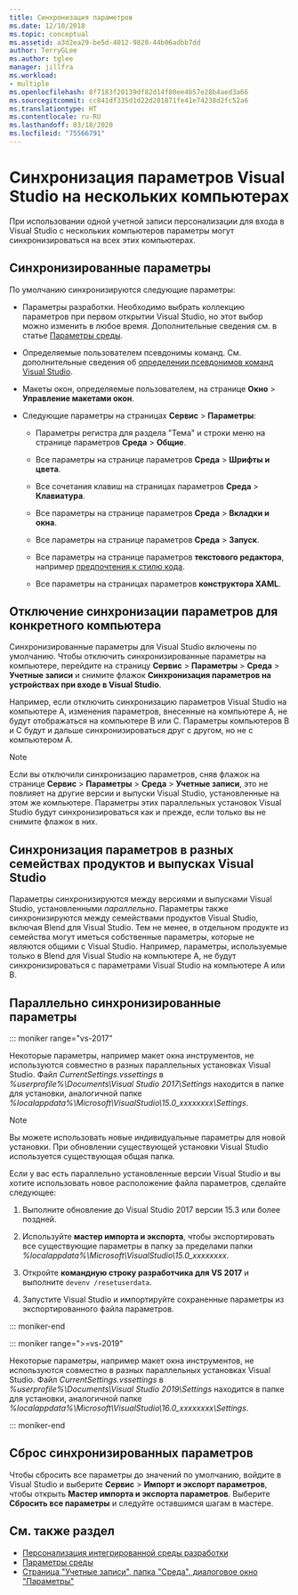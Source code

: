 ```yaml
---
title: Синхронизация параметров
ms.date: 12/10/2018
ms.topic: conceptual
ms.assetid: a3d2ea29-be5d-4012-9820-44b06adbb7dd
author: TerryGLee
ms.author: tglee
manager: jillfra
ms.workload:
- multiple
ms.openlocfilehash: 8f7183f20139df82d14f80ee4b57e28b4aed3a66
ms.sourcegitcommit: cc841df335d1d22d281871fe41e74238d2fc52a6
ms.translationtype: HT
ms.contentlocale: ru-RU
ms.lasthandoff: 03/18/2020
ms.locfileid: "75566791"
---
```

# <a name="synchronize-visual-studio-settings-across-multiple-computers"></a>Синхронизация параметров Visual Studio на нескольких компьютерах

При использовании одной учетной записи персонализации для входа в Visual Studio с нескольких компьютеров параметры могут синхронизироваться на всех этих компьютерах.

## <a name="synchronized-settings"></a>Синхронизированные параметры

По умолчанию синхронизируются следующие параметры:

- Параметры разработки. Необходимо выбрать коллекцию параметров при первом открытии Visual Studio, но этот выбор можно изменить в любое время. Дополнительные сведения см. в статье [Параметры среды](../ide/environment-settings.md).

- Определяемые пользователем псевдонимы команд. См. дополнительные сведения об [определении псевдонимов команд Visual Studio](../ide/reference/visual-studio-command-aliases.md).

- Макеты окон, определяемые пользователем, на странице **Окно** > **Управление макетами окон**.

- Следующие параметры на страницах **Сервис** > **Параметры**:

  - Параметры регистра для раздела "Тема" и строки меню на странице параметров **Среда** > **Общие**.

  - Все параметры на странице параметров **Среда** > **Шрифты и цвета**.

  - Все сочетания клавиш на страницах параметров **Среда** > **Клавиатура**.

  - Все параметры на странице параметров **Среда** > **Вкладки и окна**.

  - Все параметры на странице параметров **Среда** > **Запуск**.

  - Все параметры на странице параметров **текстового редактора**, например [предпочтения к стилю кода](code-styles-and-code-cleanup.md).

  - Все параметры на страницах параметров **конструктора XAML**.

## <a name="turn-off-synchronized-settings-on-a-particular-computer"></a>Отключение синхронизации параметров для конкретного компьютера

Синхронизированные параметры для Visual Studio включены по умолчанию. Чтобы отключить синхронизированные параметры на компьютере, перейдите на страницу **Сервис** > **Параметры** > **Среда** > **Учетные записи** и снимите флажок **Синхронизация параметров на устройствах при входе в Visual Studio**.

Например, если отключить синхронизацию параметров Visual Studio на компьютере A, изменения параметров, внесенные на компьютере A, не будут отображаться на компьютере B или C. Параметры компьютеров B и C будут и дальше синхронизироваться друг с другом, но не с компьютером A.

> [!NOTE]
> Если вы отключили синхронизацию параметров, сняв флажок на странице **Сервис** > **Параметры** > **Среда** > **Учетные записи**, это не повлияет на другие версии и выпуски Visual Studio, установленные на этом же компьютере. Параметры этих параллельных установок Visual Studio будут синхронизироваться как и прежде, если только вы не снимите флажок в них.

## <a name="synchronize-settings-across-visual-studio-family-products-and-editions"></a>Синхронизация параметров в разных семействах продуктов и выпусках Visual Studio

Параметры синхронизируются между версиями и выпусками Visual Studio, установленными *параллельно*. Параметры также синхронизируются между семействами продуктов Visual Studio, включая Blend для Visual Studio. Тем не менее, в отдельном продукте из семейства могут иметься собственные параметры, которые не являются общими с Visual Studio. Например, параметры, используемые только в Blend для Visual Studio на компьютере A, не будут синхронизироваться с параметрами Visual Studio на компьютере A или B.

## <a name="side-by-side-synchronized-settings"></a>Параллельно синхронизированные параметры

::: moniker range="vs-2017"

Некоторые параметры, например макет окна инструментов, не используются совместно в разных параллельных установках Visual Studio. Файл *CurrentSettings.vssettings* в *%userprofile%\Documents\Visual Studio 2017\Settings* находится в папке для установки, аналогичной папке *%localappdata%\Microsoft\VisualStudio\15.0_xxxxxxxx\Settings*.

> [!NOTE]
> Вы можете использовать новые индивидуальные параметры для новой установки. При обновлении существующей установки Visual Studio используется существующая общая папка.

Если у вас есть параллельно установленные версии Visual Studio и вы хотите использовать новое расположение файла параметров, сделайте следующее:

1. Выполните обновление до Visual Studio 2017 версии 15.3 или более поздней.

2. Используйте **мастер импорта и экспорта**, чтобы экспортировать все существующие параметры в папку за пределами папки *%localappdata%\Microsoft\VisualStudio\15.0_xxxxxxxx*.

3. Откройте **командную строку разработчика для VS 2017** и выполните `devenv /resetuserdata`.

1. Запустите Visual Studio и импортируйте сохраненные параметры из экспортированного файла параметров.

::: moniker-end

::: moniker range=">=vs-2019"

Некоторые параметры, например макет окна инструментов, не используются совместно в разных параллельных установках Visual Studio. Файл *CurrentSettings.vssettings* в *%userprofile%\Documents\Visual Studio 2019\Settings* находится в папке для установки, аналогичной папке *%localappdata%\Microsoft\VisualStudio\16.0_xxxxxxxx\Settings*.

::: moniker-end

## <a name="reset-synchronized-settings"></a>Сброс синхронизированных параметров

Чтобы сбросить все параметры до значений по умолчанию, войдите в Visual Studio и выберите **Сервис** > **Импорт и экспорт параметров**, чтобы открыть **Мастер импорта и экспорта параметров**. Выберите **Сбросить все параметры** и следуйте оставшимся шагам в мастере.

## <a name="see-also"></a>См. также раздел

- [Персонализация интегрированной среды разработки](../ide/personalizing-the-visual-studio-ide.md)
- [Параметры среды](../ide/environment-settings.md)
- [Страница "Учетные записи", папка "Среда", диалоговое окно "Параметры"](reference/accounts-environment-options-dialog-box.md)
